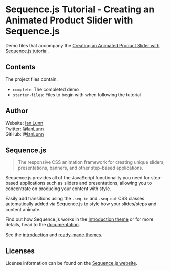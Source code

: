 # Sequence.js Tutorial - Creating an Animated Product Slider with Sequence.js

Demo files that accompany the [Creating an Animated Product Slider with Sequence.js tutorial](#).

## Contents

The project files contain:

- `complete`: The completed demo
- `starter-files`: Files to begin with when following the tutorial

## Author

Website: [Ian Lunn](http://ianlunn.co.uk/)  
Twitter: [@IanLunn](https://www.twitter.com/IanLunn/)  
GitHub: [@IanLunn](https://www.github.com/IanLunn/)

## Sequence.js

> The responsive CSS animation framework for creating unique sliders, presentations, banners, and other step-based applications.

Sequence.js provides all of the JavaScript functionality you need for step-based applications such as sliders and presentations, allowing you to concentrate on producing your content with style.

Easily add transitions using the `.seq-in` and `.seq-out` CSS classes automatically added via Sequence.js to style how your slides/steps and content animate.

Find out how Sequence.js works in the [Introduction theme](http://ianlunn.github.io/Sequence/) or for more details, head to the [documentation](http://sequencejs.com/documentation/).

See the [introduction](http://ianlunn.github.io/Sequence/) and [ready-made themes](http://www.sequencejs.com/themes/).

## Licenses

License information can be found on the [Sequence.js website](http://www.sequencejs.com/licenses/).
